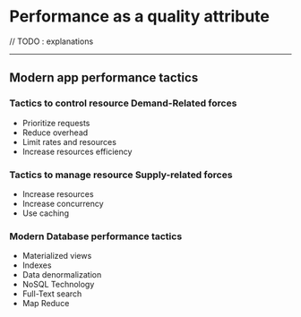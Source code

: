 # Performance as a quality attribute


// TODO : explanations

---

## Modern app performance tactics
### Tactics to control resource Demand-Related forces
- Prioritize requests
- Reduce overhead
- Limit rates and resources
- Increase resources efficiency

### Tactics to manage resource Supply-related forces
- Increase resources
- Increase concurrency
- Use caching

### Modern Database performance tactics
- Materialized views
- Indexes
- Data denormalization
- NoSQL Technology
- Full-Text search
- Map Reduce
